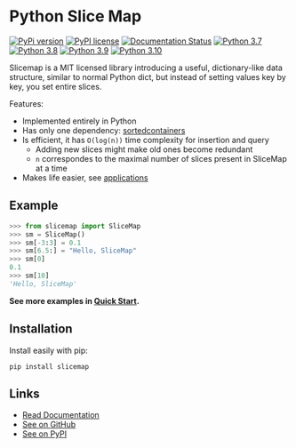 # Python Slice Map

[//]: # (To get badges go to https://shields.io/ and use https://pypi.org/pypi/slicemap/json as data url. Query fields using dot as the separator.)

[![PyPi version](https://img.shields.io/badge/dynamic/json?label=latest&query=info.version&url=https%3A%2F%2Fpypi.org%2Fpypi%2Fslicemap%2Fjson)](https://pypi.org/project/slicemap)
[![PyPI license](https://img.shields.io/badge/dynamic/json?label=license&query=info.license&url=https%3A%2F%2Fpypi.org%2Fpypi%2Fslicemap%2Fjson)](https://pypi.org/project/slicemap/)
[![Documentation Status](https://readthedocs.org/projects/slicemap/badge/?version=latest)](https://slicemap.readthedocs.io/en/latest/?badge=latest)
[![Python 3.7](https://github.com/gahaalt/slicemap/actions/workflows/python37.yaml/badge.svg)](https://github.com/gahaalt/slicemap/actions/workflows/python37.yaml)
[![Python 3.8](https://github.com/gahaalt/slicemap/actions/workflows/python38.yaml/badge.svg)](https://github.com/gahaalt/slicemap/actions/workflows/python38.yaml)
[![Python 3.9](https://github.com/gahaalt/slicemap/actions/workflows/python39.yaml/badge.svg)](https://github.com/gahaalt/slicemap/actions/workflows/python39.yaml)
[![Python 3.10](https://github.com/gahaalt/slicemap/actions/workflows/python310.yaml/badge.svg)](https://github.com/gahaalt/slicemap/actions/workflows/python310.yaml)

Slicemap is a MIT licensed library introducing a useful, dictionary-like data structure,
similar to normal Python dict, but instead of setting values key by key, you set entire slices.

Features:

* Implemented entirely in Python
* Has only one dependency: [sortedcontainers](https://grantjenks.com/docs/sortedcontainers/)
* Is efficient, it has ``O(log(n))`` time complexity for insertion and query
    * Adding new slices might make old ones become redundant
    * ``n`` correspondes to the maximal number of slices present in SliceMap at a time
* Makes life easier, see [applications](https://slicemap.readthedocs.io/en/latest/applications/)

## Example

```py
>>> from slicemap import SliceMap
>>> sm = SliceMap()
>>> sm[-3:3] = 0.1
>>> sm[6.5:] = "Hello, SliceMap"
>>> sm[0]
0.1
>>> sm[10]
'Hello, SliceMap'
```

**See more examples in [Quick Start](https://slicemap.readthedocs.io/en/latest/quick_start/).**


## Installation

Install easily with pip:

```
pip install slicemap
```

## Links

* [Read Documentation](https://slicemap.readthedocs.io/)
* [See on GitHub](https://github.com/gahaalt/slicemap/)
* [See on PyPI](https://pypi.org/project/slicemap/)

